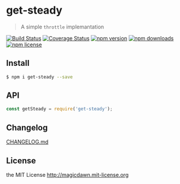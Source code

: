 # get-steady
> A simple `throttle` implemantation

[![Build Status](https://img.shields.io/travis/magicdawn/steady.svg?style=flat-square)](https://travis-ci.org/magicdawn/steady)
[![Coverage Status](https://img.shields.io/codecov/c/github/magicdawn/steady.svg?style=flat-square)](https://codecov.io/gh/magicdawn/steady)
[![npm version](https://img.shields.io/npm/v/get-steady.svg?style=flat-square)](https://www.npmjs.com/package/get-steady)
[![npm downloads](https://img.shields.io/npm/dm/get-steady.svg?style=flat-square)](https://www.npmjs.com/package/get-steady)
[![npm license](https://img.shields.io/npm/l/get-steady.svg?style=flat-square)](http://magicdawn.mit-license.org)

## Install
```sh
$ npm i get-steady --save
```

## API
```js
const getSteady = require('get-steady');
```

## Changelog
[CHANGELOG.md](CHANGELOG.md)

## License
the MIT License http://magicdawn.mit-license.org